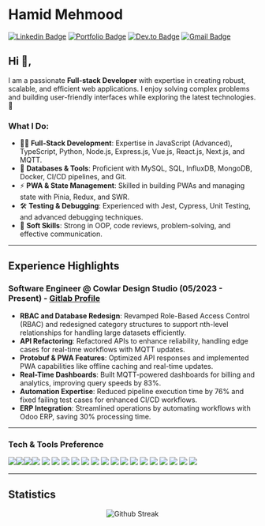 # Hamid Mehmood
[![Linkedin Badge](https://img.shields.io/badge/-Hamid-blue?style=flat-square&logo=Linkedin&logoColor=white&link=https://www.linkedin.com/in/hamid-mehmood-602175205/)](https://www.linkedin.com/in/hamid2117/)
[![Portfolio Badge](https://img.shields.io/badge/-Portfolio-c14438?style=flat-square&logo=portfolio&logoColor=white&link=https://hamidmehmood.vercel.app)](https://hamidmehmood.vercel.app)
[![Dev.to Badge](https://img.shields.io/badge/-@Hamid-03a57a?style=flat-square&labelColor=000000&logo=dev.to&link=https://dev.to/hamid2117)](https://dev.to/hamid2117)
[![Gmail Badge](https://img.shields.io/badge/-hamidmehmood2121@gmail.com-c14438?style=flat-square&logo=Gmail&logoColor=white&link=mailto:hamidmehmood21@outlook.com)](mailto:hamidmehmood2121@gmail.com)

## Hi 👋, 
I am a passionate **Full-stack Developer** with expertise in creating robust, scalable, and efficient web applications. I enjoy solving complex problems and building user-friendly interfaces while exploring the latest technologies. 🚀

### What I Do:
- 👨‍💻 **Full-Stack Development**: Expertise in JavaScript (Advanced), TypeScript, Python, Node.js, Express.js, Vue.js, React.js, Next.js, and MQTT.
- 💾 **Databases & Tools**: Proficient with MySQL, SQL, InfluxDB, MongoDB, Docker, CI/CD pipelines, and Git.
- ⚡ **PWA & State Management**: Skilled in building PWAs and managing state with Pinia, Redux, and SWR.
- 🛠️ **Testing & Debugging**: Experienced with Jest, Cypress, Unit Testing, and advanced debugging techniques.
- 🌟 **Soft Skills**: Strong in OOP, code reviews, problem-solving, and effective communication.

---

## Experience Highlights
### Software Engineer @ Cowlar Design Studio (05/2023 - Present) - [Gitlab Profile](https://gitlab.com/hamid-cowlar)
- **RBAC and Database Redesign**: Revamped Role-Based Access Control (RBAC) and redesigned category structures to support nth-level relationships for handling large datasets efficiently.
- **API Refactoring**: Refactored APIs to enhance reliability, handling edge cases for real-time workflows with MQTT updates.
- **Protobuf & PWA Features**: Optimized API responses and implemented PWA capabilities like offline caching and real-time updates.
- **Real-Time Dashboards**: Built MQTT-powered dashboards for billing and analytics, improving query speeds by 83%.
- **Automation Expertise**: Reduced pipeline execution time by 76% and fixed failing test cases for enhanced CI/CD workflows.
- **ERP Integration**: Streamlined operations by automating workflows with Odoo ERP, saving 30% processing time.

---

 ### Tech & Tools Preference
<img src="https://img.shields.io/badge/-CSS3-1572B6?style=flat&logo=css3&logoColor=white"><img src="https://img.shields.io/badge/-JavaScript-eed718?style=flat&logo=javascript&logoColor=ffffff"><img src="https://img.shields.io/badge/-Python-3776AB?style=flat&logo=python&logoColor=white"><img src="https://img.shields.io/badge/-TypeScript-007ACC?style=flat&logo=typescript&logoColor=white">
<img src="https://img.shields.io/badge/-Vue.js-4FC08D?style=flat&logo=vue.js&logoColor=white">
<img src="https://img.shields.io/badge/-React-61DAFB?style=flat&logo=react&logoColor=black">
<img src="https://img.shields.io/badge/-Next.js-000000?style=flat&logo=next.js&logoColor=white">
<img src="https://img.shields.io/badge/-Redux-764ABC?style=flat&logo=redux&logoColor=white">
<img src="https://img.shields.io/badge/-Node.js-339933?style=flat&logo=node.js&logoColor=white">
<img src="https://img.shields.io/badge/-Express.js-000000?style=flat&logo=express&logoColor=white">
<img src="https://img.shields.io/badge/-MongoDB-4DB33D?style=flat&logo=mongodb&logoColor=white">
<img src="https://img.shields.io/badge/-InfluxDB-22ADF6?style=flat&logo=influxdb&logoColor=white">
<img src="https://img.shields.io/badge/-MySQL-4479A1?style=flat&logo=mysql&logoColor=white">
<img src="https://img.shields.io/badge/-GraphQL-e535ab?style=flat&logo=graphql&logoColor=FFFFFF">
<img src="https://img.shields.io/badge/-MQTT-660066?style=flat&logo=mqtt&logoColor=white">
<img src="https://img.shields.io/badge/-Cypress-17202C?style=flat&logo=cypress&logoColor=white">
<img src="https://img.shields.io/badge/-Jest-C21325?style=flat&logo=jest&logoColor=white">
<img src="https://img.shields.io/badge/-Docker-2496ED?style=flat&logo=docker&logoColor=white">
<img src="https://img.shields.io/badge/-Git-F05032?style=flat&logo=git&logoColor=white">
<img src="https://img.shields.io/badge/-Vim-019733?style=flat&logo=vim&logoColor=white">

---


## Statistics

<p align="center">
  <img align="center" src="https://github-readme-streak-stats.herokuapp.com?user=hamid2117&theme=synthwave&hide_border=true&date_format=M%20j%5B%2C%20Y%5D" alt="Github Streak" />
</p>

